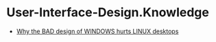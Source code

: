 # User-Interface-Design.Knowledge
- [Why the BAD design of WINDOWS hurts LINUX desktops](https://youtu.be/GkxAp2Gh7-E)
